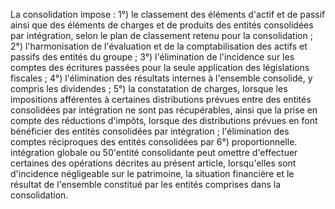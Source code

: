 La consolidation impose :
1°) le classement des éléments d'actif et de passif ainsi que des éléments de charges et de produits des
entités consolidées par intégration, selon le plan de classement retenu pour la consolidation ;
2°) l'harmonisation de l'évaluation et de la comptabilisation des actifs et passifs des entités du groupe ;
3°) l'élimination de l'incidence sur les comptes des écritures passées pour la seule application des
législations fiscales ;
4°) l'élimination des résultats internes à l'ensemble consolidé, y compris les dividendes ;
5°) la constatation de charges, lorsque les impositions afférentes à certaines distributions prévues entre
des entités consolidées par intégration ne sont pas récupérables, ainsi que la prise en compte des
réductions d'impôts, lorsque des distributions prévues en font bénéficier des entités consolidées par
intégration ;
l'élimination des comptes réciproques des entités consolidées par
6°)
proportionnelle.
intégration globale ou
50'entité consolidante peut omettre d'effectuer certaines des opérations décrites au présent article, lorsqu'elles sont
d'incidence négligeable sur le patrimoine, la situation financière et le résultat de l'ensemble constitué par les entités
comprises dans la consolidation.